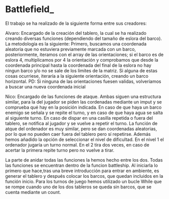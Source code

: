 # Battlefield_

El trabajo se ha realizado de la siguiente forma entre sus creadores:

Alvaro: 
  Encargado de la creación del tablero, la cual se ha realizado creando diversas funciones (dependiendo del tamaño de eslora del barco).  La metodología es la siguiente: Primero, buscamos una coordenada aleatoria que no estuviera previamente marcada con un barco, posteriormente, iteramos con el array de las orientaciones; si el barco es de eslora 4, multiplicamos por 4 la orientación y comprobamos que desde la coordenada principal hasta la coordenada del final de la eslora no hay ningun barco y/o no se sale de los limites de la matriz. Si alguna de estas cosas ocurriese, iteraría a la siguiente orientación, creando un barco horizontal.
  PD: Si ninguna de las orientaciones fuesen validas, volveríamos a buscar una nueva coordenada inicial
  
  Nico:
  Encargado de las funciones de ataque. Ambas siguen una estructura similar, para la del jugador se piden las cordenadas mediante un imput y se comprueba qué hay en la posición indicada. En caso de que haya un barco enemigo se señala y se repite el turno, y en caso de que haya agua se salta al siguiente turno. En caso de dispar en una casilla repetida o fuera del tablero, se notifica al jugador y se vuelve a repetir el turno. La función de atque del ordenador es muy similar, pero se dan coordenadas aleatorias, por lo que no pueden caer fuera del tablero pero sí repetirse. Además hemos añadido la opción de seleccionar el nivel de dificultad. En el nivel 1 el ordenador jugaría un turno normal. En el 2 tira dos veces, en caso de acertar la primera repite turno pero no vuelve a tirar. 

La parte de anidar todas las funciones la hemos hecho entre los dos. Todas las funciones se encuentran dentro de la funcion battleship. Al iniciarla lo primero que hace,tras una breve introducción para entrar en ambiente, es generar el tablero y después colocar los barcos, que quedan incluidos en la función inicio. Para los turnos de juego hemos utilizado un bucle While que se rompe cuando uno de los dos tableros se queda sin barcos, que se cuenta mediante un count.
